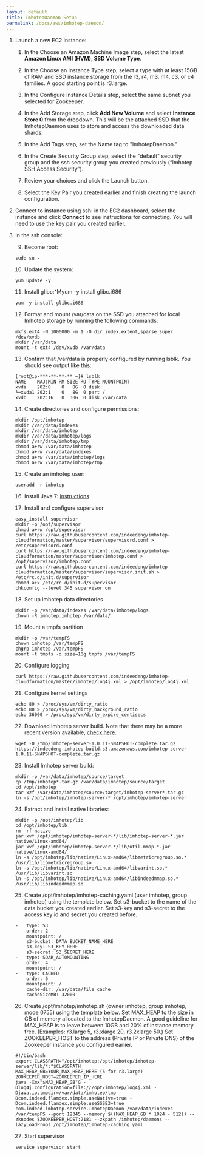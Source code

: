 ```yaml
---
layout: default
title: ImhotepDaemon Setup
permalink: /docs/aws/imhotep-daemon/
---
```




1. Launch a new EC2 instance:

    1. In the Choose an Amazon Machine Image step, select the latest **Amazon Linux AMI (HVM), SSD Volume Type**.

    2. In the Choose an Instance Type step, select a type with at least 15GB of RAM and SSD instance storage from the r3, r4, m3, m4, c3, or c4 families. A good starting point is r3.large.

    3. In the Configure Instance Details step, select the same subnet you selected for Zookeeper.

    4. In the Add Storage step, click **Add New Volume** and select **Instance Store 0** from the dropdown. This will be the attached SSD that the ImhotepDaemon uses to store and access the downloaded data shards.

    5. In the Add Tags step, set the Name tag to "ImhotepDaemon."

    6. In the Create Security Group step, select the "default" security group and the ssh security group you created previously (“Imhotep SSH Access Security”).

    7. Review your choices and click the Launch button.

    8. Select the Key Pair you created earlier and finish creating the launch configuration.

2. Connect to instance using ssh: in the EC2 dashboard, select the instance and click **Connect** to see instructions for connecting. You will need to use the key pair you created earlier.


3. In the ssh console:

    9. Become root:
    ```
    sudo su -
    ```

    10. Update the system:
    ```
    yum update -y
    ```

    11. Install glibc:^Myum -y install glibc.i686
    ```
    yum -y install glibc.i686
    ```

    12. Format and mount /var/data on the SSD you attached for local Imhotep storage by running the following commands:
    ```
    mkfs.ext4 -N 1000000 -m 1 -O dir_index,extent,sparse_super /dev/xvdb
    mkdir /var/data
    mount -t ext4 /dev/xvdb /var/data
    ```

    13. Confirm that /var/data is properly configured by running lsblk. You should see output like this:
    ```
    [root@ip-***-**-**-** ~]# lsblk
    NAME    MAJ:MIN RM SIZE RO TYPE MOUNTPOINT
    xvda    202:0    0   8G  0 disk
    └─xvda1 202:1    0   8G  0 part /
    xvdb    202:16   0  30G  0 disk /var/data
    ```

    14. Create directories and configure permissions:
    ```
    mkdir /opt/imhotep
    mkdir /var/data/indexes
    mkdir /var/data/imhotep
    mkdir /var/data/imhotep/logs
    mkdir /var/data/imhotep/tmp
    chmod a+rw /var/data/imhotep
    chmod a+rw /var/data/indexes
    chmod a+rw /var/data/imhotep/logs
    chmod a+rw /var/data/imhotep/tmp
    ```

    15. Create an imhotep user:
    ```
    useradd -r imhotep
    ```

    16. Install Java 7: [instructions](../install-java/)

    17. Install and configure supervisor
    ```
    easy_install supervisor
    mkdir -p /opt/supervisor
    chmod a+rw /opt/supervisor
    curl https://raw.githubusercontent.com/indeedeng/imhotep-cloudformation/master/supervisor/supervisord.conf > /etc/supervisord.conf
    curl https://raw.githubusercontent.com/indeedeng/imhotep-cloudformation/master/supervisor/imhotep.conf > /opt/supervisor/imhotep.conf
    curl https://raw.githubusercontent.com/indeedeng/imhotep-cloudformation/master/supervisor/supervisor.init.sh > /etc/rc.d/init.d/supervisor
    chmod a+x /etc/rc.d/init.d/supervisor
    chkconfig --level 345 supervisor on
    ```

    18. Set up imhotep data directories
    ```
    mkdir -p /var/data/indexes /var/data/imhotep/logs
    chown -R imhotep.imhotep /var/data/
    ```

    19. Mount a tmpfs partition
    ```
    mkdir -p /var/tempFS
    chown imhotep /var/tempFS
    chgrp imhotep /var/tempFS
    mount -t tmpfs -o size=10g tmpfs /var/tempFS
    ```

    20. Configure logging
    ```
    curl https://raw.githubusercontent.com/indeedeng/imhotep-cloudformation/master/imhotep/log4j.xml > /opt/imhotep/log4j.xml
    ```

    21. Configure kernel settings
    ```
    echo 80 > /proc/sys/vm/dirty_ratio
    echo 80 > /proc/sys/vm/dirty_background_ratio
    echo 36000 > /proc/sys/vm/dirty_expire_centisecs
    ```

    22. Download Imhotep server build. Note that there may be a more recent version available, [check here](https://indeedeng-imhotep-build.s3.amazonaws.com/).
    ```
    wget -O /tmp/imhotep-server-1.0.11-SNAPSHOT-complete.tar.gz https://indeedeng-imhotep-build.s3.amazonaws.com/imhotep-server-1.0.11-SNAPSHOT-complete.tar.gz
    ```

    23. Install Imhotep server build:
    ```
    mkdir -p /var/data/imhotep/source/target
    cp /tmp/imhotep*.tar.gz /var/data/imhotep/source/target
    cd /opt/imhotep
    tar xzf /var/data/imhotep/source/target/imhotep-server*.tar.gz 
    ln -s /opt/imhotep/imhotep-server-* /opt/imhotep/imhotep-server
    ```

    24. Extract and install native libraries:
    ```
    mkdir -p /opt/imhotep/lib
    cd /opt/imhotep/lib
    rm -rf native
    jar xvf /opt/imhotep/imhotep-server-*/lib/imhotep-server-*.jar native/Linux-amd64/
    jar xvf /opt/imhotep/imhotep-server-*/lib/util-mmap-*.jar native/Linux-amd64/
    ln -s /opt/imhotep/lib/native/Linux-amd64/libmetricregroup.so.* /usr/lib/libmetricregroup.so
    ln -s /opt/imhotep/lib/native/Linux-amd64/libvarint.so.* /usr/lib/libvarint.so
    ln -s /opt/imhotep/lib/native/Linux-amd64/libindeedmmap.so.* /usr/lib/libindeedmmap.so
    ```

    25. Create /opt/imhotep/imhotep-caching.yaml (user imhotep, group imhotep) using the template below. Set s3-bucket to the name of the data bucket you created earlier. Set s3-key and s3-secret to the access key id and secret you created before.
    ```
    -   type: S3
        order: 2
        mountpoint: /
        s3-bucket: DATA_BUCKET_NAME_HERE
        s3-key: S3_KEY_HERE
        s3-secret: S3_SECRET_HERE
    -   type: SQAR_AUTOMOUNTING
        order: 4
        mountpoint: /
    -   type: CACHED
        order: 6
        mountpoint: /
        cache-dir: /var/data/file_cache
        cacheSizeMB: 32000
    ```

    26. Create /opt/imhotep/imhotep.sh (owner imhotep, group imhotep, mode 0755) using the template below. Set MAX_HEAP to the size in GB of memory allocated to the ImhotepDaemon. A good guideline for MAX_HEAP is to leave between 10GB and 20% of instance memory free. (Examples: r3.large 5, r3.xlarge 20, r3.2xlarge 50.) Set ZOOKEEPER_HOST to the address (Private IP or Private DNS) of the Zookeeper instance you configured earlier.
    ```
    #!/bin/bash
    export CLASSPATH="/opt/imhotep:/opt/imhotep/imhotep-server/lib/*:"$CLASSPATH
    MAX_HEAP_GB=YOUR_MAX_HEAP_HERE (5 for r3.large)
    ZOOKEEPER_HOST=ZOOKEEPER_IP_HERE
    java -Xmx"$MAX_HEAP_GB"G -Dlog4j.configuration=file:///opt/imhotep/log4j.xml -Djava.io.tmpdir=/var/data/imhotep/tmp -Dcom.indeed.flamdex.simple.useNative=true -Dcom.indeed.flamdex.simple.useSSSE3=true com.indeed.imhotep.service.ImhotepDaemon /var/data/indexes /var/tempFS --port 12345 --memory $((MAX_HEAP_GB * 1024 - 512)) --zknodes $ZOOKEEPER_HOST:2181 --zkpath /imhotep/daemons --lazyLoadProps /opt/imhotep/imhotep-caching.yaml
    ```

    27. Start supervisor
    ```
    service supervisor start
    ```
